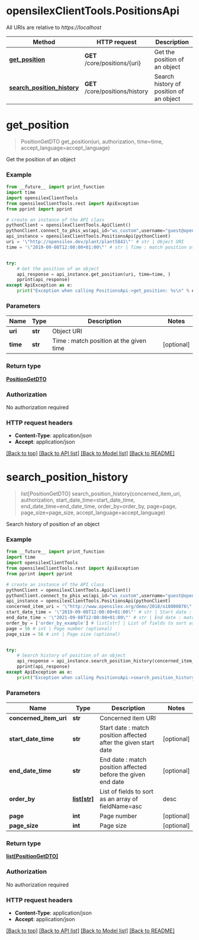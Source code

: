 # opensilexClientTools.PositionsApi

All URIs are relative to *https://localhost*

Method | HTTP request | Description
------------- | ------------- | -------------
[**get_position**](PositionsApi.md#get_position) | **GET** /core/positions/{uri} | Get the position of an object
[**search_position_history**](PositionsApi.md#search_position_history) | **GET** /core/positions/history | Search history of position of an object


# **get_position**
> PositionGetDTO get_position(uri, authorization, time=time, accept_language=accept_language)

Get the position of an object



### Example
```python
from __future__ import print_function
import time
import opensilexClientTools
from opensilexClientTools.rest import ApiException
from pprint import pprint

# create an instance of the API class
pythonClient = opensilexClientTools.ApiClient()
pythonClient.connect_to_phis_ws(api_id="ws_custom",username="guest@opensilex.org",password="guest",host="https://localhost")
api_instance = opensilexClientTools.PositionsApi(pythonClient)
uri = '\"http://opensilex.dev/plant/plant5841\"' # str | Object URI
time = '\"2019-09-08T12:00:00+01:00\"' # str | Time : match position at the given time (optional)


try:
    # Get the position of an object
    api_response = api_instance.get_position(uri, time=time, )
    pprint(api_response)
except ApiException as e:
    print("Exception when calling PositionsApi->get_position: %s\n" % e)
```

### Parameters

Name | Type | Description  | Notes
------------- | ------------- | ------------- | -------------
 **uri** | **str**| Object URI | 
 **time** | **str**| Time : match position at the given time | [optional] 


### Return type

[**PositionGetDTO**](PositionGetDTO.md)

### Authorization

No authorization required

### HTTP request headers

 - **Content-Type**: application/json
 - **Accept**: application/json

[[Back to top]](#) [[Back to API list]](../README.md#documentation-for-api-endpoints) [[Back to Model list]](../README.md#documentation-for-models) [[Back to README]](../README.md)

# **search_position_history**
> list[PositionGetDTO] search_position_history(concerned_item_uri, authorization, start_date_time=start_date_time, end_date_time=end_date_time, order_by=order_by, page=page, page_size=page_size, accept_language=accept_language)

Search history of position of an object



### Example
```python
from __future__ import print_function
import time
import opensilexClientTools
from opensilexClientTools.rest import ApiException
from pprint import pprint

# create an instance of the API class
pythonClient = opensilexClientTools.ApiClient()
pythonClient.connect_to_phis_ws(api_id="ws_custom",username="guest@opensilex.org",password="guest",host="https://localhost")
api_instance = opensilexClientTools.PositionsApi(pythonClient)
concerned_item_uri = '\"http://www.opensilex.org/demo/2018/o18000076\"' # str | Concerned item URI
start_date_time = '\"2019-09-08T12:00:00+01:00\"' # str | Start date : match position affected after the given start date (optional)
end_date_time = '\"2021-09-08T12:00:00+01:00\"' # str | End date : match position affected before the given end date (optional)
order_by = ['order_by_example'] # list[str] | List of fields to sort as an array of fieldName=asc|desc (optional)
page = 56 # int | Page number (optional)
page_size = 56 # int | Page size (optional)


try:
    # Search history of position of an object
    api_response = api_instance.search_position_history(concerned_item_uri, start_date_time=start_date_time, end_date_time=end_date_time, order_by=order_by, page=page, page_size=page_size, )
    pprint(api_response)
except ApiException as e:
    print("Exception when calling PositionsApi->search_position_history: %s\n" % e)
```

### Parameters

Name | Type | Description  | Notes
------------- | ------------- | ------------- | -------------
 **concerned_item_uri** | **str**| Concerned item URI | 
 **start_date_time** | **str**| Start date : match position affected after the given start date | [optional] 
 **end_date_time** | **str**| End date : match position affected before the given end date | [optional] 
 **order_by** | [**list[str]**](str.md)| List of fields to sort as an array of fieldName&#x3D;asc|desc | [optional] 
 **page** | **int**| Page number | [optional] 
 **page_size** | **int**| Page size | [optional] 


### Return type

[**list[PositionGetDTO]**](PositionGetDTO.md)

### Authorization

No authorization required

### HTTP request headers

 - **Content-Type**: application/json
 - **Accept**: application/json

[[Back to top]](#) [[Back to API list]](../README.md#documentation-for-api-endpoints) [[Back to Model list]](../README.md#documentation-for-models) [[Back to README]](../README.md)

